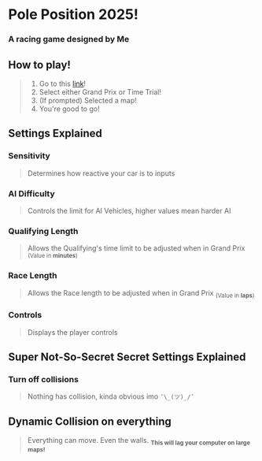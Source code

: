 # Pole Position 2025!
### A racing game designed by Me

## How to play!
> 1. Go to this [link](https://benkarting30.github.io/PolePosition2025Game/Main_Menu.html)!
> 2. Select either Grand Prix or Time Trial!
> 3. (If prompted) Selected a map!
> 4. You're good to go!

## Settings Explained
### Sensitivity
> Determines how reactive your car is to inputs

### AI Difficulty
> Controls the limit for AI Vehicles, higher values mean harder AI

### Qualifying Length
> Allows the Qualifying's time limit to be adjusted when in Grand Prix
> <sub>(Value in **minutes**)</sub>

### Race Length
> Allows the Race length to be adjusted when in Grand Prix
> <sub>(Value in **laps**)</sub>

### Controls
> Displays the player controls

## Super Not-So-Secret Secret Settings Explained
### Turn off collisions
> Nothing has collision, kinda obvious imo ```¯\_(ツ)_/¯```

## Dynamic Collision on everything
> Everything can move. Even the walls.
> <sub>**This will lag your computer on large maps!**</sub>
